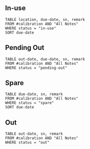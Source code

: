 ## In-use
```dataview
TABLE location, due-date, sn, remark
FROM #calibration AND "All Notes"
WHERE status = "in-use"
SORT due-date
```
## Pending Out
```dataview
TABLE out-date, due-date, sn, remark
FROM #calibration AND "All Notes"
WHERE status = "pending-out"
```
## Spare
```dataview
TABLE due-date, sn, remark
FROM #calibration AND "All Notes"
WHERE status = "spare"
SORT due-date
```
## Out
```dataview
TABLE out-date, sn, remark
FROM #calibration AND "All Notes"
WHERE status = "out"
```